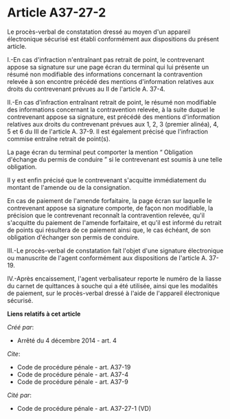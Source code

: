 # Article A37-27-2

Le procès-verbal de constatation dressé au moyen d'un appareil électronique sécurisé est établi conformément aux dispositions
du présent article. 

I.-En cas d'infraction n'entraînant pas retrait de point, le contrevenant appose sa signature sur une page écran du terminal
qui lui présente un résumé non modifiable des informations concernant la contravention relevée à son encontre précédé des
mentions d'information relatives aux droits du contrevenant prévues au II de l'article A. 37-4. 

II.-En cas d'infraction entraînant retrait de point, le résumé non modifiable des informations concernant la contravention
relevée, à la suite duquel le contrevenant appose sa signature, est précédé des mentions d'information relatives aux droits
du contrevenant prévues aux 1, 2, 3 (premier alinéa), 4, 5 et 6 du III de l'article A. 37-9. Il est également précisé que
l'infraction commise entraîne retrait de point(s). 

La page écran du terminal peut comporter la mention “ Obligation d'échange du permis de conduire ” si le contrevenant est
soumis à une telle obligation. 

Il y est enfin précisé que le contrevenant s'acquitte immédiatement du montant de l'amende ou de la consignation. 

En cas de paiement de l'amende forfaitaire, la page écran sur laquelle le contrevenant appose sa signature comporte, de façon
non modifiable, la précision que le contrevenant reconnaît la contravention relevée, qu'il s'acquitte du paiement de l'amende
forfaitaire, et qu'il est informé du retrait de points qui résultera de ce paiement ainsi que, le cas échéant, de son
obligation d'échanger son permis de conduire. 

III.-Le procès-verbal de constatation fait l'objet d'une signature électronique ou manuscrite de l'agent conformément aux
dispositions de l'article A. 37-19. 

IV.-Après encaissement, l'agent verbalisateur reporte le numéro de la liasse du carnet de quittances à souche qui a été
utilisée, ainsi que les modalités de paiement, sur le procès-verbal dressé à l'aide de l'appareil électronique sécurisé.

**Liens relatifs à cet article**

_Créé par_:

  - Arrêté du 4 décembre 2014 - art. 4

_Cite_:

  - Code de procédure pénale - art. A37-19
  - Code de procédure pénale - art. A37-4
  - Code de procédure pénale - art. A37-9

_Cité par_:

  - Code de procédure pénale - art. A37-27-1 (VD)
